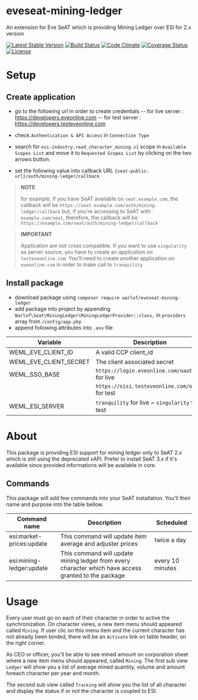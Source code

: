 # eveseat-mining-ledger
An extension for Eve SeAT which is providing Mining Ledger over ESI for 2.x version

[![Latest Stable Version](https://img.shields.io/packagist/v/warlof/eveseat-mining-ledger.svg?style=flat-square)]()
[![Build Status](https://img.shields.io/travis/warlof/eveseat-mining-ledger.svg?style=flat-square)](https://travis-ci.org/warlof/eveseat-mining-ledger)
[![Code Climate](https://img.shields.io/codeclimate/github/warlof/eveseat-mining-ledger.svg?style=flat-square)](https://codeclimate.com/github/warlof/eveseat-mining-ledger)
[![Coverage Status](https://img.shields.io/coveralls/warlof/eveseat-mining-ledger.svg?style=flat-square)](https://coveralls.io/github/warlof/eveseat-mining-ledger?branch=master)
[![License](https://img.shields.io/badge/license-GPLv3-blue.svg?style=flat-square)](https://raw.githubusercontent.com/warlof/eveseat-mining-ledger/master/LICENSE)

# Setup

## Create application

- go to the following url in order to create credentials
-- for live server : https://developers.eveonline.com
-- for test server : https://developers.testeveonline.com

- check `Authentication & API Access` in `Connection Type`

- search for `esi-industry.read_character_mining.v1` scope in `Available Scopes List` and move it to `Requested Scopes List` by clicking on the two arrows button.

- set the following value into callback URL `{seat-public-url}/auth/mining-ledger/callback`
> **NOTE**
> 
> for example, if you have SeAT available on `seat.example.com`, the callback will be `https://seat.example.com/auth/mining-ledger/callback`
> but, if you're accessing to SeAT with `example.com/seat`, therefore, the callback will be `https://example.com/seat/auth/mining-ledger/callback`

> **IMPORTANT**
> 
> Application are not cross compatible.
> If you want to use `singularity` as server source, you have to create an application on `testeveonline.com`.
> You'll need to create another application on `eveonline.com` in order to make call to `tranquility`

## Install package

- download package using `composer require warlof/eveseat-mining-ledger`
- add package into project by appending `Warlof\Seat\MiningLedger\MiningLedgerProvider::class,` in `providers` array from `/config/app.php`
- append following attributes into `.env` file

| Variable               | Description                                                                              |
|------------------------|------------------------------------------------------------------------------------------|
| WEML_EVE_CLIENT_ID     | A valid CCP client_id                                                                    |
| WEML_EVE_CLIENT_SECRET | The client associated secret                                                             |
| WEML_SSO_BASE          | `https://login.eveonline.com/oauth` for live                                             |
|                        | `https://sisi.testeveonline.com/oauth` for test                                          |
| WEML_ESI_SERVER        | `tranquility` for live ~ `singularity` for test                                          |

# About

This package is providing ESI support for mining ledger only to SeAT 2.x which is still using the deprecated xAPI. Prefer to install SeAT 3.x if it's available since provided informations will be available in core.

## Commands

This package will add few commands into your SeAT installation. You'll their name and purpose into the table bellow.

| Command name | Description | Scheduled |
|---------------------|--------------|--------|
| esi:market-prices:update | This command will update item average and adjuster prices | twice a day |
| esi:mining-ledger:update | This command will update mining ledger from every character which have access granted to the package | every 10 minutes |

# Usage

Every user must go on each of their character in order to active the synchronization. On character views, a new item menu should appeared called `Mining`.
If user clic on this menu item and the current character has not already been binded, there will be an `Activate` link on table header, on the right corner.

As CEO or officer, you'll be able to see mined amount on corporation sheet where a new item menu should appeared, called `Mining`.
The first sub view `Ledger` will show you a list of average mined quantity, volume and amount foreach character per year and month.

The second sub view called `Tracking` will show you the list of all character and display the status if or not the character is coupled to ESI.